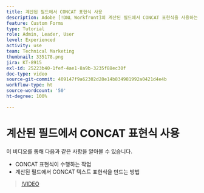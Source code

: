 ```yaml
---
title: 계산된 필드에서 CONCAT 표현식 사용
description: Adobe [!DNL Workfront]의 계산된 필드에서 CONCAT 표현식을 사용하는 방법을 알아봅니다.
feature: Custom Forms
type: Tutorial
role: Admin, Leader, User
level: Experienced
activity: use
team: Technical Marketing
thumbnail: 335178.png
jira: KT-8915
exl-id: 25223b40-1fef-4ae1-8a9b-3235f88ec30f
doc-type: video
source-git-commit: 409147f9a62302d28e14b834981992a0421d4e4b
workflow-type: ht
source-wordcount: '50'
ht-degree: 100%

---
```


# 계산된 필드에서 CONCAT 표현식 사용

이 비디오를 통해 다음과 같은 사항을 알아볼 수 있습니다.

* CONCAT 표현식이 수행하는 작업
* 계산된 필드에서 CONCAT 텍스트 표현식을 만드는 방법

>[!VIDEO](https://video.tv.adobe.com/v/335178/?quality=12&learn=on)
